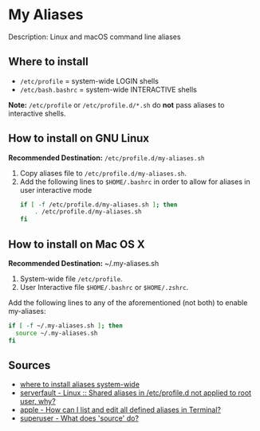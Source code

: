 # My Aliases

Description: Linux and macOS command line aliases

## Where to install
- `/etc/profile` = system-wide LOGIN shells
- `/etc/bash.bashrc` = system-wide INTERACTIVE shells

**Note:** `/etc/profile` or `/etc/profile.d/*.sh` do **not** pass aliases to interactive shells.

## How to install on GNU Linux
**Recommended Destination:** `/etc/profile.d/my-aliases.sh`

1) Copy aliases file to `/etc/profile.d/my-aliases.sh`.
2) Add the following lines to `$HOME/.bashrc` in order to allow for aliases in user interactive mode
    ```bash
    if [ -f /etc/profile.d/my-aliases.sh ]; then
        . /etc/profile.d/my-aliases.sh
    fi
    ```

## How to install on Mac OS X
**Recommended Destination:** ~/.my-aliases.sh

1) System-wide file `/etc/profile`.
2) User Interactive file `$HOME/.bashrc` or `$HOME/.zshrc`.

Add the following lines to any of the aforementioned (not both) to enable my-aliases:
```bash
if [ -f ~/.my-aliases.sh ]; then
  source ~/.my-aliases.sh
fi
```

## Sources

- [where to install aliases system-wide](https://answers.launchpad.net/ubuntu/+source/bash/+question/229895)
- [serverfault - Linux :: Shared aliases in /etc/profile.d not applied to root user, why?](http://serverfault.com/questions/321763/linux-shared-aliases-in-etc-profile-d-not-applied-to-root-user-why)
- [apple - How can I list and edit all defined aliases in Terminal?](http://apple.stackexchange.com/questions/25352/list-all-defined-aliases-in-terminal)
- [superuser - What does 'source' do?](https://superuser.com/questions/46139/what-does-source-do)
